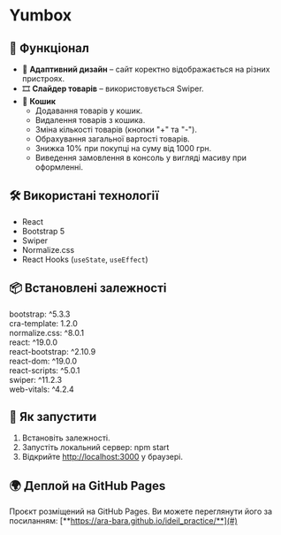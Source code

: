 # Yumbox

## 🚀 Функціонал
- 📱 **Адаптивний дизайн** – сайт коректно відображається на різних пристроях.
- 🎞 **Слайдер товарів** – використовується Swiper.
- 🛒 **Кошик**
  - Додавання товарів у кошик.
  - Видалення товарів з кошика.
  - Зміна кількості товарів (кнопки "+" та "-").
  - Обрахування загальної вартості товарів.
  - Знижка 10% при покупці на суму від 1000 грн.
  - Виведення замовлення в консоль у вигляді масиву при оформленні.

## 🛠 Використані технології
- React
- Bootstrap 5
- Swiper 
- Normalize.css
- React Hooks (`useState`, `useEffect`)

## 📦 Встановлені залежності
bootstrap: ^5.3.3  
cra-template: 1.2.0  
normalize.css: ^8.0.1  
react: ^19.0.0  
react-bootstrap: ^2.10.9  
react-dom: ^19.0.0  
react-scripts: ^5.0.1  
swiper: ^11.2.3  
web-vitals: ^4.2.4  

## 🔧 Як запустити
1. Встановіть залежності.
2. Запустіть локальний сервер:
   npm start
3. Відкрийте [http://localhost:3000](http://localhost:3000) у браузері.

## 🌍 Деплой на GitHub Pages
Проєкт розміщений на GitHub Pages. Ви можете переглянути його за посиланням:
[**https://ara-bara.github.io/ideil_practice/**](#)

